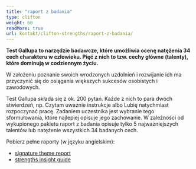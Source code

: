```yaml
---
title: "raport z badania"
type: clifton
weight: 60
readMore: true
url: kontakt/clifton-strengths/raport-z-badania/
---
```

**Test Gallupa to narzędzie badawcze, które umożliwia ocenę natężenia 34 cech charakteru w człowieku. Pięć z nich to tzw. cechy główne (talenty), które dominują w codziennym życiu.**
<!--more-->
W założeniu poznanie swoich wrodzonych uzdolnień i rozwijanie ich ma przyczynić się do osiągania większych sukcesów osobistych i zawodowych.

Test Gallupa składa się z ok. 200 pytań. Każde z nich to para dwóch stwierdzeń, np. Czytam uważnie instrukcje albo Lubię natychmiast rozpoczynać pracę. Zadaniem uczestnika jest wybranie tego sformułowania, które najlepiej opisuje jego zachowanie. W zależności od wykupionego pakietu raport z badania opisuje tylko 5 najważniejszych talentów lub natężenie wszystkich 34 badanych cech.

Pobierz pełne raporty (w języku angielskim):
* [signature theme report](jedrasiak-cliftonstrengths-report.pdf)
* [strengths insight guide](jedrasiak-cliftonstrengths-guide.pdf)